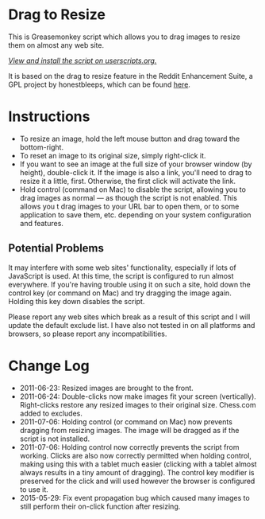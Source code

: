 # Drag to Resize

This is Greasemonkey script which allows you to drag images to resize them on
almost any web site.

*[View and install the script on userscripts.org.](http://userscripts-mirror.org/scripts/show/105403)*


It is based on the drag to resize feature in the Reddit Enhancement Suite, a
GPL project by honestbleeps, which can be found
[here](https://redditenhancementsuite.com/).

# Instructions

* To resize an image, hold the left mouse button and drag toward the
bottom-right.
* To reset an image to its original size, simply right-click it.
* If you want to see an image at the full size of your browser window (by
height), double-click it. If the image is also a link, you'll need to drag to
resize it a little, first. Otherwise, the first click will activate the link.
* Hold control (command on Mac) to disable the script, allowing you to drag
images as normal — as though the script is not enabled. This allows you t
drag images to your URL bar to open them, or to some application to save them,
etc. depending on your system configuration and features.

## Potential Problems

It may interfere with some web sites' functionality, especially if lots of
JavaScript is used. At this time, the script is configured to run almost
everywhere. If you're having trouble using it on such a site, hold down the
control key (or command on Mac) and try dragging the image again. Holding this
key down disables the script.

Please report any web sites which break as a result of this script and I will
update the default exclude list. I have also not tested in on all platforms and
browsers, so please report any incompatibilities.

# Change Log

* 2011-06-23: Resized images are brought to the front.
* 2011-06-24: Double-clicks now make images fit your screen (vertically).
  Right-clicks restore any resized images to their original size. Chess.com
  added to excludes.
* 2011-07-06: Holding control (or command on Mac) now prevents dragging from
  resizing images. The image will be dragged as if the script is not installed.
* 2011-07-06: Holding control now correctly prevents the script from working.
  Clicks are also now correctly permitted when holding control, making using
  this with a tablet much easier (clicking with a tablet almost always results
  in a tiny amount of dragging). The control key modifier is preserved for the
  click and will used however the browser is configured to use it.
* 2015-05-29: Fix event propagation bug which caused many images to still
  perform their on-click function after resizing.
